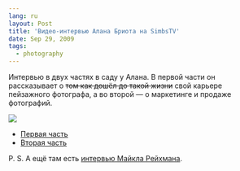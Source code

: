 ```yaml
---
lang: ru
layout: Post
title: 'Видео-интервью Алана Бриота на SimbsTV'
date: Sep 29, 2009
tags:
  - photography
---
```


Интервью в двух частях в саду у Алана. В первой части он рассказывает о ~~том как дошёл до такой жизни~~ свой карьере пейзажного фотографа, а во второй — о маркетинге и продаже фотографий.

![](/images/blog/alain-briot-interview.jpg)

* [Первая часть](http://tv.smibs.com/2009/07/21/episode-25-photographer-alain-briot-on-art-the-recession-business-on-the-web/ "Episode 24. French American photographer Alain Briot")
* [Вторая часть](http://tv.smibs.com/2009/07/08/episode-24-french-american-photographer-alain-briot/ "Episode 25. Photographer Alain Briot on art, the recession & business on the web")

P. S. А ещё там есть [интервью Майкла Рейхмана](http://tv.smibs.com/2008/12/04/episode-19-michael-reichmann/ "Episode 19. Michael Reichmann").
